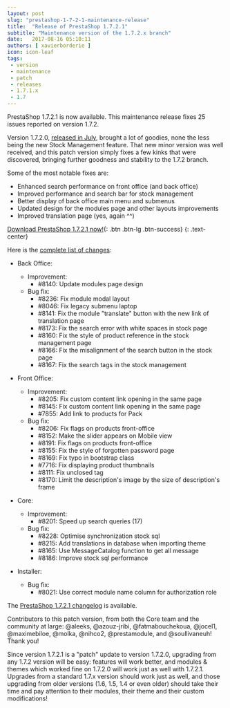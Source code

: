 ```yaml
---
layout: post
slug: "prestashop-1-7-2-1-maintenance-release"
title:  "Release of PrestaShop 1.7.2.1"
subtitle: "Maintenance version of the 1.7.2.x branch"
date:   2017-08-16 05:10:11
authors: [ xavierborderie ]
icon: icon-leaf
tags:
 - version
 - maintenance
 - patch
 - releases
 - 1.7.1.x
 - 1.7
---
```


PrestaShop 1.7.2.1 is now available. This maintenance release fixes 25 issues reported on version 1.7.2.

Version 1.7.2.0, [released in July](http://build.prestashop.com/news/prestashop-1-7-2-0-available/), brought a lot of goodies, none the less being the new Stock Management feature. That new minor version was well received, and this patch version simply fixes a few kinks that were discovered, bringing further goodness and stability to the 1.7.2 branch.

Some of the most notable fixes are:

* Enhanced search performance on front office (and back office)
* Improved performance and search bar for stock management
* Better display of back office main menu and submenus
* Updated design for the modules page and other layouts improvements
* Improved translation page (yes, again ^^)

[Download PrestaShop 1.7.2.1 now!](https://www.prestashop.com/versions){: .btn .btn-lg .btn-success}
{: .text-center}

Here is the [complete list of changes](https://github.com/PrestaShop/PrestaShop/pulls?utf8=%E2%9C%93&q=is%3Apr%20milestone%3A1.7.2.1):

- Back Office:
   - Improvement:
     - #8140: Update modules page design
   - Bug fix:
     - #8236: Fix module modal layout
     - #8046: Fix legacy submenu laptop
     - #8141: Fix the module "translate" button with the new link of translation page
     - #8173: Fix the search error with white spaces in stock page
     - #8160: Fix the style of product reference in the stock management page
     - #8166: Fix the misalignment of the search button in the stock page
     - #8167: Fix the search tags in the stock management

 - Front Office:
   - Improvement:
     - #8205: Fix custom content link opening in the same page
     - #8145: Fix custom content link opening in the same page
     - #7855: Add link to products for Pack
   - Bug fix:
     - #8206: Fix flags on products front-office
     - #8152: Make the slider appears on Mobile view
     - #8191: Fix flags on products front-office
     - #8155: Fix the style of forgotten password page
     - #8169: Fix typo in bootstrap class
     - #7716: Fix displaying product thumbnails
     - #8111: Fix unclosed tag
     - #8170: Limit the description's image by the size of description's frame

 - Core:
   - Improvement:
     - #8201: Speed up search queries (17)
   - Bug fix:
     - #8228: Optimise synchronization stock sql
     - #8215: Add translations in database when importing theme
     - #8165: Use MessageCatalog function to get all message
     - #8186: Improve stock sql performance

 - Installer:
   - Bug fix:
     - #8021: Use correct module name column for authorization role

The [PrestaShop 1.7.2.1 changelog](https://download.prestashop.com/download/releases/changelog_1.7.2.1.txt) is available.

Contributors to this patch version, from both the Core team and the community at large: @aleeks, @azouz-jribi, @fatmabouchekoua, @jocel1, @maximebiloe, @molka, @nihco2, @prestamodule, and @soullivaneuh! Thank you!

Since version 1.7.2.1 is a "patch" update to version 1.7.2.0, upgrading from any 1.7.2 version will be easy: features will work better, and modules & themes which worked fine on 1.7.2.0 will work just as well with 1.7.2.1.<br/>
Upgrades from a standard 1.7.x version should work just as well, and those upgrading from older versions (1.6, 1.5, 1.4 or even older) should take their time and pay attention to their modules, their theme and their custom modifications!
